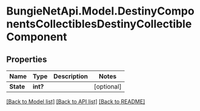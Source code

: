 # BungieNetApi.Model.DestinyComponentsCollectiblesDestinyCollectibleComponent
## Properties

Name | Type | Description | Notes
------------ | ------------- | ------------- | -------------
**State** | **int?** |  | [optional] 

[[Back to Model list]](../README.md#documentation-for-models) [[Back to API list]](../README.md#documentation-for-api-endpoints) [[Back to README]](../README.md)

